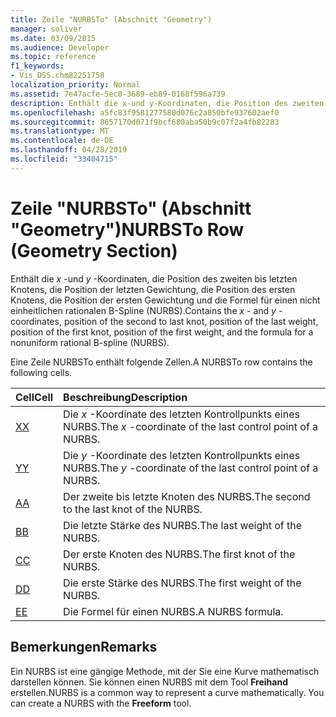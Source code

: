 ```yaml
---
title: Zeile "NURBSTo" (Abschnitt "Geometry")
manager: soliver
ms.date: 03/09/2015
ms.audience: Developer
ms.topic: reference
f1_keywords:
- Vis_DSS.chm82251758
localization_priority: Normal
ms.assetid: 7e47acfe-5ec0-3689-eb89-0168f596a739
description: Enthält die x-und y-Koordinaten, die Position des zweiten bis letzten Knotens, die Position der letzten Gewichtung, die Position des ersten Knotens, die Position der ersten Gewichtung und die Formel für einen nicht einheitlichen rationalen B-Spline (NURBS).
ms.openlocfilehash: a5fc83f9581277580d076c2a850bfe937602aef0
ms.sourcegitcommit: 8657170d071f9bcf680aba50b9c07f2a4fb82283
ms.translationtype: MT
ms.contentlocale: de-DE
ms.lasthandoff: 04/28/2019
ms.locfileid: "33404715"
---
```

# <a name="nurbsto-row-geometry-section"></a><span data-ttu-id="db0ac-103">Zeile "NURBSTo" (Abschnitt "Geometry")</span><span class="sxs-lookup"><span data-stu-id="db0ac-103">NURBSTo Row (Geometry Section)</span></span>

<span data-ttu-id="db0ac-104">Enthält die *x* -und *y* -Koordinaten, die Position des zweiten bis letzten Knotens, die Position der letzten Gewichtung, die Position des ersten Knotens, die Position der ersten Gewichtung und die Formel für einen nicht einheitlichen rationalen B-Spline (NURBS).</span><span class="sxs-lookup"><span data-stu-id="db0ac-104">Contains the  *x*  - and  *y*  -coordinates, position of the second to last knot, position of the last weight, position of the first knot, position of the first weight, and the formula for a nonuniform rational B-spline (NURBS).</span></span> 
  
<span data-ttu-id="db0ac-105">Eine Zeile NURBSTo enthält folgende Zellen.</span><span class="sxs-lookup"><span data-stu-id="db0ac-105">A NURBSTo row contains the following cells.</span></span>
  
|<span data-ttu-id="db0ac-106">**Cell**</span><span class="sxs-lookup"><span data-stu-id="db0ac-106">**Cell**</span></span>|<span data-ttu-id="db0ac-107">**Beschreibung**</span><span class="sxs-lookup"><span data-stu-id="db0ac-107">**Description**</span></span>|
|:-----|:-----|
|[<span data-ttu-id="db0ac-108">X</span><span class="sxs-lookup"><span data-stu-id="db0ac-108">X</span></span>](x-cell-geometry-section.md) <br/> |<span data-ttu-id="db0ac-109">Die *x* -Koordinate des letzten Kontrollpunkts eines NURBS.</span><span class="sxs-lookup"><span data-stu-id="db0ac-109">The  *x*  -coordinate of the last control point of a NURBS.</span></span>  <br/> |
|[<span data-ttu-id="db0ac-110">Y</span><span class="sxs-lookup"><span data-stu-id="db0ac-110">Y</span></span>](y-cell-geometry-section.md) <br/> |<span data-ttu-id="db0ac-111">Die *y* -Koordinate des letzten Kontrollpunkts eines NURBS.</span><span class="sxs-lookup"><span data-stu-id="db0ac-111">The  *y*  -coordinate of the last control point of a NURBS.</span></span>  <br/> |
|[<span data-ttu-id="db0ac-112">A</span><span class="sxs-lookup"><span data-stu-id="db0ac-112">A</span></span>](a-cell-geometry-section.md) <br/> |<span data-ttu-id="db0ac-113">Der zweite bis letzte Knoten des NURBS.</span><span class="sxs-lookup"><span data-stu-id="db0ac-113">The second to the last knot of the NURBS.</span></span>  <br/> |
|[<span data-ttu-id="db0ac-114">B</span><span class="sxs-lookup"><span data-stu-id="db0ac-114">B</span></span>](b-cell-geometry-section.md) <br/> |<span data-ttu-id="db0ac-115">Die letzte Stärke des NURBS.</span><span class="sxs-lookup"><span data-stu-id="db0ac-115">The last weight of the NURBS.</span></span>  <br/> |
|[<span data-ttu-id="db0ac-116">C</span><span class="sxs-lookup"><span data-stu-id="db0ac-116">C</span></span>](c-cell-geometry-section.md) <br/> |<span data-ttu-id="db0ac-117">Der erste Knoten des NURBS.</span><span class="sxs-lookup"><span data-stu-id="db0ac-117">The first knot of the NURBS.</span></span>  <br/> |
|[<span data-ttu-id="db0ac-118">D</span><span class="sxs-lookup"><span data-stu-id="db0ac-118">D</span></span>](d-cell-geometry-section.md) <br/> |<span data-ttu-id="db0ac-119">Die erste Stärke des NURBS.</span><span class="sxs-lookup"><span data-stu-id="db0ac-119">The first weight of the NURBS.</span></span>  <br/> |
|[<span data-ttu-id="db0ac-120">E</span><span class="sxs-lookup"><span data-stu-id="db0ac-120">E</span></span>](e-cell-geometry-section.md) <br/> |<span data-ttu-id="db0ac-121">Die Formel für einen NURBS.</span><span class="sxs-lookup"><span data-stu-id="db0ac-121">A NURBS formula.</span></span>  <br/> |
   
## <a name="remarks"></a><span data-ttu-id="db0ac-122">Bemerkungen</span><span class="sxs-lookup"><span data-stu-id="db0ac-122">Remarks</span></span>

<span data-ttu-id="db0ac-p101">Ein NURBS ist eine gängige Methode, mit der Sie eine Kurve mathematisch darstellen können. Sie können einen NURBS mit dem Tool **Freihand** erstellen.</span><span class="sxs-lookup"><span data-stu-id="db0ac-p101">NURBS is a common way to represent a curve mathematically. You can create a NURBS with the **Freeform** tool.</span></span> 
  

